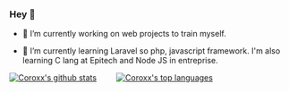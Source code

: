### Hey 👋


- 🔭 I’m currently working on web projects to train myself. 

- 🌱 I’m currently learning Laravel so php, javascript framework. I'm also learning C lang at Epitech and Node JS in entreprise.


[![Coroxx's github stats](https://github-readme-stats.vercel.app/api?username=Coroxx&theme=gotham)](https://github.com/anuraghazra/github-readme-stats)&nbsp;&nbsp;&nbsp;&nbsp;&nbsp;&nbsp;&nbsp;&nbsp;   [![Coroxx's top languages](https://github-readme-stats.vercel.app/api/top-langs/?username=Coroxx&theme=gotham)](https://github.com/anuraghazra/github-readme-stats)
